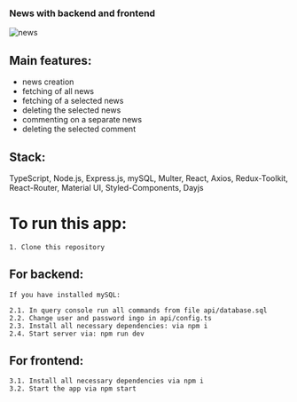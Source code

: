 ### News with backend and frontend
![news](https://user-images.githubusercontent.com/99384076/222956571-6cd14e40-0137-45f9-af92-048724cddd89.gif)

## Main features:
- news creation
- fetching of all news
- fetching of a selected news
- deleting the selected news
- commenting on a separate news
- deleting the selected comment

## Stack: 
TypeScript, Node.js, Express.js, mySQL, Multer, React, Axios, Redux-Toolkit, React-Router, Material UI, Styled-Components, Dayjs

# To run this app:
    1. Clone this repository

## For backend:
    If you have installed mySQL:

    2.1. In query console run all commands from file api/database.sql
    2.2. Change user and password ingo in api/config.ts
    2.3. Install all necessary dependencies: via npm i
    2.4. Start server via: npm run dev

## For frontend: 
    3.1. Install all necessary dependencies via npm i
    3.2. Start the app via npm start
